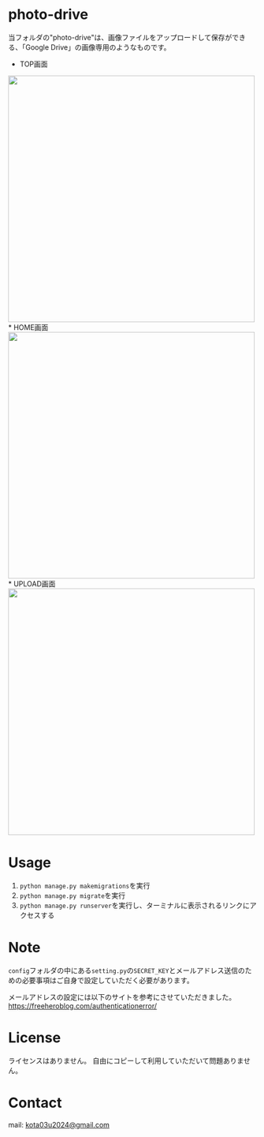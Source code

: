 # photo-drive

当フォルダの"photo-drive"は、画像ファイルをアップロードして保存ができる、「Google Drive」の画像専用のようなものです。
* TOP画面
<img src="https://user-images.githubusercontent.com/104336680/170180242-e6892aff-a61b-4545-9f78-d39d5b3b58de.png" width=500>
* HOME画面
<img src="https://user-images.githubusercontent.com/104336680/170180270-9e5a23d2-bbb7-4309-b19b-cb7c801e4093.png" width=500>
* UPLOAD画面
<img src="https://user-images.githubusercontent.com/104336680/170180279-505bc6f4-f60e-4d4f-86fb-881afe3ede01.png" width=500>

# Usage

1. `python manage.py makemigrations`を実行
2. `python manage.py migrate`を実行
3. `python manage.py runserver`を実行し、ターミナルに表示されるリンクにアクセスする

# Note
 
`config`フォルダの中にある`setting.py`の`SECRET_KEY`とメールアドレス送信のための必要事項はご自身で設定していただく必要があります。

メールアドレスの設定には以下のサイトを参考にさせていただきました。
https://freeheroblog.com/authenticationerror/
 
# License
 
ライセンスはありません。
自由にコピーして利用していただいて問題ありません。

# Contact
mail: kota03u2024@gmail.com

